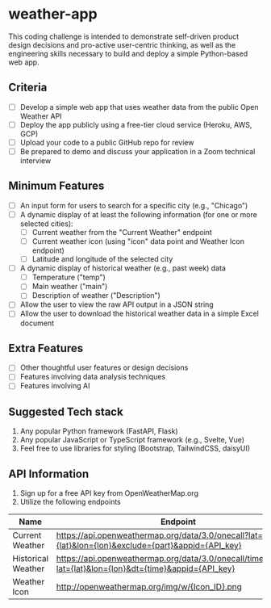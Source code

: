 # weather-app

This coding challenge is intended to demonstrate self-driven product design decisions and pro-active user-centric thinking, as well as the engineering skills necessary to build and deploy a simple Python-based web app.

## Criteria

- [ ] Develop a simple web app that uses weather data from the public Open Weather API
- [ ] Deploy the app publicly using a free-tier cloud service (Heroku, AWS, GCP)
- [ ] Upload your code to a public GitHub repo for review
- [ ] Be prepared to demo and discuss your application in a Zoom technical interview

## Minimum Features

- [ ] An input form for users to search for a specific city (e.g., "Chicago")
- [ ] A dynamic display of at least the following information (for one or more selected cities):
    - [ ] Current weather from the "Current Weather" endpoint
    - [ ] Current weather icon (using "icon" data point and Weather Icon endpoint)
    - [ ] Latitude and longitude of the selected city
- [ ] A dynamic display of historical weather (e.g., past week) data
    - [ ] Temperature ("temp")
    - [ ] Main weather ("main")
    - [ ] Description of weather ("Description")
- [ ] Allow the user to view the raw API output in a JSON string
- [ ] Allow the user to download the historical weather data in a simple Excel document

## Extra Features

- [ ] Other thoughtful user features or design decisions
- [ ] Features involving data analysis techniques
- [ ] Features involving AI

## Suggested Tech stack

1. Any popular Python framework (FastAPI, Flask)
2. Any popular JavaScript or TypeScript framework (e.g., Svelte, Vue)
3. Feel free to use libraries for styling (Bootstrap, TailwindCSS, daisyUI)

## API Information

1. Sign up for a free API key from OpenWeatherMap.org
2. Utilize the following endpoints

| Name              | Endpoint                                                                                     | Documentation                   |
|-------------------|----------------------------------------------------------------------------------------------|---------------------------------|
| Current Weather   | https://api.openweathermap.org/data/3.0/onecall?lat={lat}&lon={lon}&exclude={part}&appid={API_key} | https://openweathermap.org/api/one-call-api |
| Historical Weather| https://api.openweathermap.org/data/3.0/onecall/timemachine?lat={lat}&lon={lon}&dt={time}&appid={API_key} | https://openweathermap.org/api/one-call-api |
| Weather Icon      | http://openweathermap.org/img/w/{Icon_ID}.png                                                 | N/A                             |

